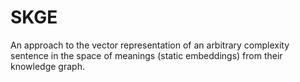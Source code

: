 # SKGE

An approach to the vector representation of an arbitrary complexity sentence in the space of meanings (static embeddings) from their knowledge graph.
